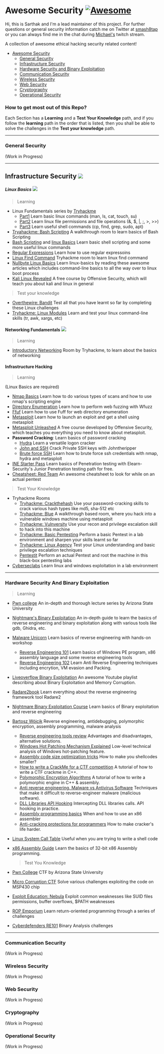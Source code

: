 # Awesome Security [![Awesome](https://cdn.rawgit.com/sindresorhus/awesome/d7305f38d29fed78fa85652e3a63e154dd8e8829/media/badge.svg)](https://github.com/sindresorhus/awesome)

Hi, this is Sarthak and I'm a lead maintainer of this project. For further questions or general security information catch me on Twitter at [smash8tap](https://twitter.com/smash8tap) or you can always find me in the chat during [Michael's](https://www.twitch.tv/mbcrump) twitch stream.

A collection of awesome ethical hacking security related content!

- [Awesome Security](#awesome-security)
  - [General Security](#general-security)
  - [Infrastructure Security](#infrastructure-security)
  - [Hardware Security and Binary Exploitation](#hardware-security-and-binary-exploitation)
  - [Communication Security](#communication-security)
  - [Wireless Security](#wireless-security)
  - [Web Security](#web-security)
  - [Cryptography](#cryptography)
  - [Operational Security](#operational-security)

### How to get most out of this Repo?

Each Section has a **Learning** and a **Test Your Knowledge** path, and if you follow the **learning** path in the order that is listed, then you shall be able to solve the challenges in the **Test your knowledge** path.

---

### General Security

(Work in Progress)

---

## Infrastructure Security <img src="https://img.icons8.com/color/20/000000/kali-linux.png"/>

##### Linux Basics <img src="https://img.icons8.com/nolan/20/linux--v2.png"/>

> Learning

- Linux Fundamentals series by [Tryhackme](https://tryhackme.com/)
  - [Part1](https://tryhackme.com/room/linux1) Learn basic linux commands (man, ls, cat, touch, su)
  - [Part2](https://tryhackme.com/room/linux2) Learn linux file permissions and file operations (&, $, |, ;, >, >>)
  - [Part3](https://tryhackme.com/room/linux3) Learn useful shell commands (cp, find, grep, sudo, apt)
- [Tryahackme: Bash Scripting](https://tryhackme.com/room/bashscripting) A walkthrough room to learn basics of Bash Scripting
- [Bash Scripting](https://ryanstutorials.net/bash-scripting-tutorial/) and [linux Basics](https://ryanstutorials.net/linuxtutorial/) Learn basic shell scripting and some more useful linux commands
- [Regular Expressions](https://tryhackme.com/room/catregex) Learn how to use regular expressoins
- [Linux Find Command](https://tryhackme.com/room/thefindcommand) Tryhackme room to learn linux find command
- [Nullbyte Linux Basics](https://null-byte.wonderhowto.com/how-to/linux-basics/) Learn linux-basics by reading these awesome articles which includes command-line basics to all the way over to linux boot process
- [Kali Linux Revealed](https://kali.training/lessons/introduction/) A free course by Offensive Security, which will teach you about kali and linux in general
  <br />

> Test your knowledge

- [Overthewire: Bandit](https://overthewire.org/wargames/bandit/) Test all that you have learnt so far by completing these Linux challenges
- [Tryhackme: Linux Modules](https://tryhackme.com/room/linuxmodules) Learn and test your linux command-line skills (tr, awk, xargs, etc)

#### Networking Fundamentals <img src="https://img.icons8.com/nolan/32/networking-manager.png"/>

> Learning

- [Introductory Networking](https://tryhackme.com/room/introtonetworking) Room by Tryhackme, to learn about the basics of networking

#### Infrastructure Hacking

> Learning

(Linux Basics are required)

- [Nmap Basics](https://tryhackme.com/room/furthernmap) Learn how to do various types of scans and how to use nmap's scripting engine
- [Directory Enumeration](https://book.hacktricks.xyz/pentesting-web/web-tool-wfuzz) Learn how to perform web fuzzing with Wfuzz
- [Ffuf](https://www.youtube.com/watch?v=iLFkxAmwXF0&t=936s) Learn how to use Fuff for web directory enumeration
- [Metasploit](https://tryhackme.com/room/rpmetasploit) Learn how to launch an exploit and get a shell using metasploit
- [Metasploit Unleashed](https://www.offensive-security.com/metasploit-unleashed/) A free course developed by Offensive Security, which teaches you everything you need to know about metasploit.
- **Password Cracking**: Learn basics of password cracking
  - [Hydra](https://tryhackme.com/room/hydra) Learn a versatile logon cracker
  - [John and SSH](https://null-byte.wonderhowto.com/how-to/crack-ssh-private-key-passwords-with-john-ripper-0302810/) Crack Private SSH keys with Johntheripper
  - [Brute force SSH](https://null-byte.wonderhowto.com/how-to/gain-ssh-access-servers-by-brute-forcing-credentials-0194263/) Learn how to brute force ssh credentials with nmap, hydra and metasploit
- [INE Starter Pass](https://checkout.ine.com/starter-pass) Learn basics of Penetration testing with Elearn-Security's Junior Penetration testing path for free.
- [Cheatsheet: Red Team](https://www.ired.team/offensive-security-experiments/offensive-security-cheetsheets) An awesome cheatsheet to look for while on an actual pentest

> Test Your Knowledge

- Tryhackme Rooms
  - [Tryhackme: Crackthehash](https://tryhackme.com/room/crackthehash) Use your password-cracking skills to crack various hash types like md5, sha-512 etc
  - [Tryhackme: Blue](https://tryhackme.com/room/blue) A walkthrough based room, where you hack into a vulnerable windows machine using metasploit
  - [Tryhackme: Vulnversity](https://tryhackme.com/room/vulnversity) Use your recon and privilege escalation skill to hack into this machine
  - [Tryhackme: Basic Pentesting](https://tryhackme.com/room/basicpentestingjt) Perform a basic Pentest in a lab environment and sharpen your skills learnt so far
  - [Tryhackme: Linux Agency](https://tryhackme.com/room/linuxagency) Test your Linux understanding and basic privilege escalation techniques
  - [Pentestit](https://lab.pentestit.ru/) Perform an actual Pentest and root the machine in this black-box pentesting labs
- [Cyberseclabs](https://www.cyberseclabs.co.uk/labs/beginner-labs) Learn linux and windows exploitation in a lab environment

---

### Hardware Security And Binary Exploitation

> Learning

- [Pwn college](https://pwn.college/) An in-depth and thorough lecture series by Arizona State University
- [Nightmare's Binary Exploitation](https://guyinatuxedo.github.io/) An in-depth guide to learn the basics of reverse engineering and binary exploitation along with various tools like gdb, Ghidra, etc.
- [Malware Unicorn](https://malwareunicorn.org/#/) Learn basics of reverse engineering with hands-on workshop
  - [Reverse Engineering 101](https://malwareunicorn.org/workshops/re101.html#0) Learn basics of Windows PE program, x86 assembly language and some reverse engineering tools
  * [Reverse Engineering 102](https://malwareunicorn.org/workshops/re102.html#0) Learn Anti Reverse Engineering techniques including encrytion, VM evasion and Packing.
- [Liveoverflow Binary Exploitation](https://www.youtube.com/playlist?list=PLhixgUqwRTjxglIswKp9mpkfPNfHkzyeN) An awesome Youtube playlist describing about Binary Exploitation and Memory Corruption.
- [Radare2book](https://radare.gitbooks.io/radare2book/content/) Learn everything about the reverse engineering framework tool Radare2
- [Nightmare Binary Exploitation Course](https://github.com/guyinatuxedo/nightmare) Learn basics of Binary exploitation and reverse engineering
- [Bartosz Wójcik](https://www.pelock.com) Reverse engineering, antidebugging, polymorphic encryption, assembly programming, malware analysis
  - [Reverse engineering tools review](https://www.pelock.com/articles/reverse-engineering-tools-review) Advantages and disadvantages, alternative solutions.
  - [Windows Hot Patching Mechanism Explained](https://dev.to/pelock/windows-hot-patching-mechanism-explained-2m1f) Low-level technical analysis of Windows hot-patching feature.
  - [Assembly code size optimization tricks](https://dev.to/pelock/assembly-code-size-optimization-tricks-2abd) How to make you shellcodes smaller?
  - [How to write a CrackMe for a CTF competition](https://www.pelock.com/articles/how-to-write-a-crackme-for-a-ctf-competition) A tutorial of how to write a CTF crackme in C++.
  - [Polymorphic Encryption Algorithms](https://www.pelock.com/articles/polymorphic-encryption-algorithms) A tutorial of how to write a polymorphic engine in C++ & assembly.
  - [Anti reverse engineering. Malware vs Antivirus Software](https://www.pelock.com/articles/anti-reverse-engineering-malware-vs-antivirus-software) Techniques that make it difficult to reverse-engineer malware (malicious software).
  - [DLL Libraries API Hooking](https://www.pelock.com/articles/intercepting-dll-libraries-calls-api-hooking-in-practice) Intercepting DLL libraries calls. API hooking in practice.
  - [Assembly programming basics](https://www.pelock.com/articles/when-and-how-to-use-an-assembler-assembly-programming-basics) When and how to use an x86 assembler
  - [Anti-cracking protections for programmers](https://www.pelock.com/articles/how-to-make-crackers-life-harder-anti-piracy-protections-for-programmers) How to make cracker's life harder.
- [Linux System Call Table](http://blog.rchapman.org/posts/Linux_System_Call_Table_for_x86_64/) Useful when you are trying to write a shell code
- [x86 Assembly Guide](https://www.cs.virginia.edu/~evans/cs216/guides/x86.html) Learn the basics of 32-bit x86 Assembly programming.

  > Test You Knowledge

- [Pwn College](https://cse466.pwn.college/) CTF by Arizona State University
- [Micro Corruption CTF](https://microcorruption.com/login) Solve various challenges exploiting the code on MSP430 chip
- [Exploit Education: Nebula](https://exploit.education/nebula/) Exploit common weaknesses like SUID files permissions, buffer overflows, $PATH weaknesses
- [ROP Emporium](https://ropemporium.com/) Learn return-oriented programming through a series of challenges
- [Cyberdefenders RE101](https://cyberdefenders.org/labs/36) Binary Analysis challenges

---

### Communication Security

(Work in Progress)

### Wireless Security

(Work in Progress)

### Web Security

(Work in Progress)

### Cryptography

(Work in Progress)

### Operational Security

(Work in Progress)
